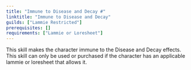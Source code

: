 ```yaml
---
title: "Immune to Disease and Decay #"
linktitle: "Immune to Disease and Decay"
guilds: ["Lammie Restricted"]
prerequisites: []
requirements: ["Lammie or Loresheet"]
---
```

This skill makes the character immune to the Disease and Decay effects. This skill can only be used or purchased if the character has an applicable lammie or loresheet that allows it.